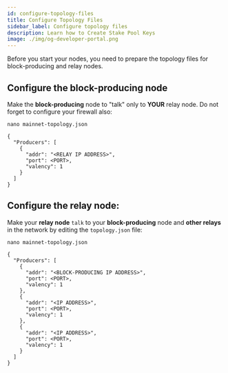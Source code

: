 ```yaml
---
id: configure-topology-files
title: Configure Topology Files
sidebar_label: Configure topology files
description: Learn how to Create Stake Pool Keys
image: ./img/og-developer-portal.png
---
```


Before you start your nodes, you need to prepare the topology files for block-producing and relay nodes.

## Configure the block-producing node

Make the __block-producing__ node to "talk" only to __YOUR__ relay node. Do not forget to configure your firewall also:

    nano mainnet-topology.json

    {
      "Producers": [
        {
          "addr": "<RELAY IP ADDRESS>",
          "port": <PORT>,
          "valency": 1
        }
      ]
    }

## Configure the relay node:

Make your __relay node__ `talk` to your __block-producing__ node and __other relays__ in the network by editing the `topology.json` file:


    nano mainnet-topology.json

    {
      "Producers": [
        {
          "addr": "<BLOCK-PRODUCING IP ADDRESS>",
          "port": <PORT>,
          "valency": 1
        },
        {
          "addr": "<IP ADDRESS>",
          "port": <PORT>,
          "valency": 1
        },
        {
          "addr": "<IP ADDRESS>",
          "port": <PORT>,
          "valency": 1
        }
      ]
    }
